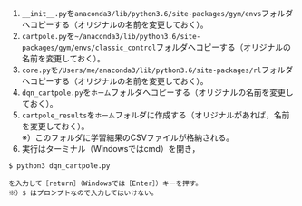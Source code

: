 1. `__init__.py`を`anaconda3/lib/python3.6/site-packages/gym/envs`フォルダへコピーする（オリジナルの名前を変更しておく）。
2. `cartpole.py`を`~/anaconda3/lib/python3.6/site-packages/gym/envs/classic_control`フォルダへコピーする（オリジナルの名前を変更しておく）。
3. `core.py`を`/Users/me/anaconda3/lib/python3.6/site-packages/rl`フォルダへコピーする（オリジナルの名前を変更しておく）。
4. `dqn_cartpole.py`を`ホーム`フォルダへコピーする（オリジナルの名前を変更しておく）。
5. `cartpole_results`を`ホーム`フォルダに作成する（オリジナルがあれば，名前を変更しておく）。  
    ※）このフォルダに学習結果のCSVファイルが格納される。
6. 実行はターミナル（Windowsではcmd）を開き，
```
$ python3 dqn_cartpole.py
```
	を入力して［return］（Windowsでは［Enter］）キーを押す。
	※）$ はプロンプトなので入力してはいけない。
